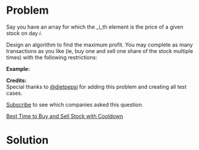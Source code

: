 
# Problem

Say you have an array for which the _i_th element is the price of a given
stock on day _i_.

Design an algorithm to find the maximum profit. You may complete as many
transactions as you like (ie, buy one and sell one share of the stock multiple
times) with the following restrictions:

**Example:**  

**Credits:**  
Special thanks to [@dietpepsi](https://leetcode.com/discuss/user/dietpepsi)
for adding this problem and creating all test cases.

[Subscribe](/subscribe/) to see which companies asked this question.



[Best Time to Buy and Sell Stock with Cooldown](https://leetcode.com/problems/best-time-to-buy-and-sell-stock-with-cooldown)

# Solution



